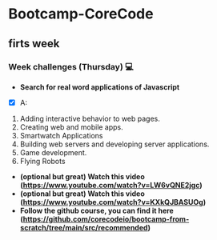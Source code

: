 # Bootcamp-CoreCode

## firts week
### Week challenges (Thursday) 💻
- **Search for real word applications of Javascript**
- [x] A: 
1. Adding interactive behavior to web pages.
2. Creating web and mobile apps.
3. Smartwatch Applications
4. Building web servers and developing server applications.
5. Game development.
6. Flying Robots

- **(optional but great) Watch this video (https://www.youtube.com/watch?v=LW6vQNE2jgc)**
- **(optional but great) Watch this video (https://www.youtube.com/watch?v=KXkQJBASUOg)**
- **Follow the github course, you can find it here (https://github.com/corecodeio/bootcamp-from-scratch/tree/main/src/recommended)**